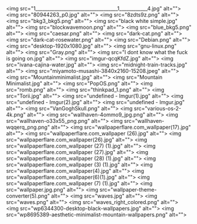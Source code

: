 <img src="1___________________________________1____________4.jpg" alt=""\>
<img src="80944263_p0.jpg" alt=""\>
<img src="8zdts9z.png" alt=""\>
<img src="bkg3_bkg5.png" alt=""\>
<img src="black white simple.jpg" alt=""\>
<img src="blockwavemoon.png" alt=""\>
<img src="blue_bkg5.png" alt=""\>
<img src="caesar.png" alt=""\>
<img src="dark-cat.png" alt=""\>
<img src="dark-cat-rosewater.png" alt=""\>
<img src="Debian.png" alt=""\>
<img src="desktop-1920x1080.jpg" alt=""\>
<img src="gnu-linux.png" alt=""\>
<img src="Gray.png" alt=""\>
<img src="I dont know what the fuck is going on.jpg" alt=""\>
<img src="imgur-qcqKfdZ.jpg" alt=""\>
<img src="ivana-cajina-water.jpg" alt=""\>
<img src="midnight-train-tracks.jpg" alt=""\>
<img src="miyamoto-musashi-3840x2160-15208.jpeg" alt=""\>
<img src="Mountainminimalist.jpg" alt=""\>
<img src="Mountain Minimalist.jpg" alt=""\>
<img src="PopOS.png" alt=""\>
<img src="romb.png" alt=""\>
<img src="thinkpad_1.png" alt=""\>
<img src="Torii.jpg" alt=""\>
<img src="undefined - Imgur(1).jpg" alt=""\>
<img src="undefined - Imgur(2).jpg" alt=""\>
<img src="undefined - Imgur.jpg" alt=""\>
<img src="VanGoghSkull.png" alt=""\>
<img src="various-os-2-4k.png" alt=""\>
<img src="wallhaven-4ommo9_jpg.png" alt=""\>
<img src="wallhaven-o33x55_png.png" alt=""\>
<img src="wallhaven-wqqerq_png.png" alt=""\>
<img src="wallpaperflare.com_wallpaper(17).jpg" alt=""\>
<img src="wallpaperflare.com_wallpaper (26).jpg" alt=""\>
<img src="wallpaperflare.com_wallpaper(26).jpg" alt=""\>
<img src="wallpaperflare.com_wallpaper (27) (1).jpg" alt=""\>
<img src="wallpaperflare.com_wallpaper (27).jpg" alt=""\>
<img src="wallpaperflare.com_wallpaper (28) (1).jpg" alt=""\>
<img src="wallpaperflare.com_wallpaper (3) (1).jpg" alt=""\>
<img src="wallpaperflare.com_wallpaper(4).jpg" alt=""\>
<img src="wallpaperflare.com_wallpaper(6)(1).jpg" alt=""\>
<img src="wallpaperflare.com_wallpaper (7) (1).jpg" alt=""\>
<img src="wallpaper.jpg.png" alt=""\>
<img src="wallpaper-theme-converter(5).png" alt=""\>
<img src="waves.jpg" alt=""\>
<img src="waves.png" alt=""\>
<img src="waves_right_colored.png" alt=""\>
<img src="wp6344300-desktop-black-wallpapers.jpg" alt=""\>
<img src="wp8695389-aesthetic-minimalist-mountain-wallpapers.png" alt=""\>
<img src="1___________________________________1____________4.jpg" alt=""/>
<img src="80944263_p0.jpg" alt=""/>
<img src="8zdts9z.png" alt=""/>
<img src="bkg3_bkg5.png" alt=""/>
<img src="black white simple.jpg" alt=""/>
<img src="blockwavemoon.png" alt=""/>
<img src="blue_bkg5.png" alt=""/>
<img src="caesar.png" alt=""/>
<img src="dark-cat.png" alt=""/>
<img src="dark-cat-rosewater.png" alt=""/>
<img src="Debian.png" alt=""/>
<img src="desktop-1920x1080.jpg" alt=""/>
<img src="gnu-linux.png" alt=""/>
<img src="Gray.png" alt=""/>
<img src="I dont know what the fuck is going on.jpg" alt=""/>
<img src="imgur-qcqKfdZ.jpg" alt=""/>
<img src="ivana-cajina-water.jpg" alt=""/>
<img src="midnight-train-tracks.jpg" alt=""/>
<img src="miyamoto-musashi-3840x2160-15208.jpeg" alt=""/>
<img src="Mountainminimalist.jpg" alt=""/>
<img src="Mountain Minimalist.jpg" alt=""/>
<img src="PopOS.png" alt=""/>
<img src="README.md" alt=""/>
<img src="romb.png" alt=""/>
<img src="thinkpad_1.png" alt=""/>
<img src="Torii.jpg" alt=""/>
<img src="undefined - Imgur(1).jpg" alt=""/>
<img src="undefined - Imgur(2).jpg" alt=""/>
<img src="undefined - Imgur.jpg" alt=""/>
<img src="VanGoghSkull.png" alt=""/>
<img src="various-os-2-4k.png" alt=""/>
<img src="wallhaven-4ommo9_jpg.png" alt=""/>
<img src="wallhaven-o33x55_png.png" alt=""/>
<img src="wallhaven-wqqerq_png.png" alt=""/>
<img src="wallpaperflare.com_wallpaper(17).jpg" alt=""/>
<img src="wallpaperflare.com_wallpaper (26).jpg" alt=""/>
<img src="wallpaperflare.com_wallpaper(26).jpg" alt=""/>
<img src="wallpaperflare.com_wallpaper (27) (1).jpg" alt=""/>
<img src="wallpaperflare.com_wallpaper (27).jpg" alt=""/>
<img src="wallpaperflare.com_wallpaper (28) (1).jpg" alt=""/>
<img src="wallpaperflare.com_wallpaper (3) (1).jpg" alt=""/>
<img src="wallpaperflare.com_wallpaper(4).jpg" alt=""/>
<img src="wallpaperflare.com_wallpaper(6)(1).jpg" alt=""/>
<img src="wallpaperflare.com_wallpaper (7) (1).jpg" alt=""/>
<img src="wallpaper.jpg.png" alt=""/>
<img src="wallpaper-theme-converter(5).png" alt=""/>
<img src="waves.jpg" alt=""/>
<img src="waves.png" alt=""/>
<img src="waves_right_colored.png" alt=""/>
<img src="wp6344300-desktop-black-wallpapers.jpg" alt=""/>
<img src="wp8695389-aesthetic-minimalist-mountain-wallpapers.png" alt=""/>
